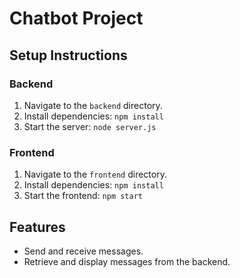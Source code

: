 # Chatbot Project

## Setup Instructions

### Backend
1. Navigate to the `backend` directory.
2. Install dependencies: `npm install`
3. Start the server: `node server.js`

### Frontend
1. Navigate to the `frontend` directory.
2. Install dependencies: `npm install`
3. Start the frontend: `npm start`

## Features
- Send and receive messages.
- Retrieve and display messages from the backend.
